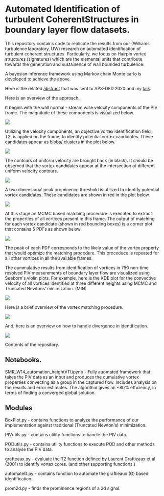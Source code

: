 # Automated Identification of turbulent CoherentStructures in boundary layer flow datasets. 

This repository contains code to replicate the results from our (Williams turbulence laboratory, UW) research on automated identification of turbulent coherent structures. Particularly, we focus on Hairpin vortex structures (signatures) which are the elemental units that contribute towards the generation and sustainence of wall bounded turbulence. 

A bayesian inference framework using Markov chain Monte carlo is developed to achieve the above. 

Here is the related [abstract](https://meetings.aps.org/Meeting/DFD20/Session/P18.21) that was sent to APS-DFD 2020 and my [talk](https://youtu.be/sseXCqn1wEY). 


Here is an overview of the approach.

It begins with the wall normal - stream wise velocity components of the PIV frame. The magnitude of these components is visualized below. 

![](https://github.com/kommalapatisahil/CoherentStructures/tree/master/files/pl1.PNG)

Utilizing the velocity components, an objective vortex identification field, T2, is applied on the frame, to identify potential vortex candidates. These candidates appear as blobs/ clusters in the plot below. 

![](https://github.com/kommalapatisahil/CoherentStructures/tree/master/files/pl2.PNG)

The contours of uniform velocity are brought back (in black). It should be observed that the vortex candidates appear at the intersection of different uniform velocity contours.

![](https://github.com/kommalapatisahil/CoherentStructures/tree/master/files/pl3.PNG)

A two dimensional peak prominence threshold is utilized to identify potential vortex candidates. These candidates are shown in red in the plot below. 

![](https://github.com/kommalapatisahil/CoherentStructures/tree/master/files/pl4.PNG)


At this stage an MCMC based matching procedure is executed to extract the properties of all vortices present in this frame. The output of matching for each vortex candidate (shown in red bounding boxes) is a corner plot that contains 5 PDFs as shown below. 

![](https://github.com/kommalapatisahil/CoherentStructures/tree/master/files/mcmc1.PNG)

The peak of each PDF corresponds to the likely value of the vortex property that would optimize the matching procedure. This proceduce is repeated for all other vortices in all the available frames. 

The cummulative results from identification of vortices in 750 non-time resolved PIV measurements of boundary layer flow are visualized using Seaborn's violin plots. For example, here is the KDE plot for the convective velocity of all vortices identified at three different heights using MCMC and Truncated Newtons' minimization. (MIN) 

![](https://github.com/kommalapatisahil/CoherentStructures/tree/master/files/piv5.PNG)

Here is a brief overview of the vortex matching procedure. 

![](https://github.com/kommalapatisahil/CoherentStructures/tree/master/files/overview1.PNG)


And, here is an overview on how to handle divergence in identification. 

![](https://github.com/kommalapatisahil/CoherentStructures/tree/master/files/own22.PNG)

Contents of the repository. 
## Notebooks.

SMR_W14_automation_heightV11.ipynb - Fully auomated framework that takes the PIV data as an input and produces the cumulative vortex properties convecting as a group in the captured flow. Includes analysis on the results and error estimates. The algorithm gives an ~80% efficiency, in terms of finding a converged global solution. 


## Modules

BoxPlot.py - contains functions to analyze the performance of our implementation against traditional (Truncated Newton's) minimization. 

PIVutils.py - contains utility functions to handle the PIV data. 

PODutils.py - contains utility functions to execute POD and other methods to analyse the PIV data. 

grafteaux.py - evaluate the T2 function defined by Laurent Graftieaux et al. (2001) to identify vortex cores. (and other supporting functions.)

automateG.py - contains function to automate the graftieaux (G) based identification. 

prom2d.py - finds the prominence regions of a 2d signal.


